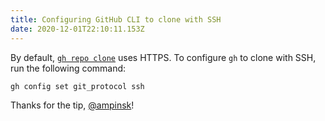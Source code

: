 ```yaml
---
title: Configuring GitHub CLI to clone with SSH
date: 2020-12-01T22:10:11.153Z
---
```


By default, [`gh repo clone`](https://cli.github.com/manual/gh_repo_clone) uses HTTPS. To configure `gh` to clone with SSH, run the following command:

```shell
gh config set git_protocol ssh
```

Thanks for the tip, [@ampinsk](https://twitter.com/ampinsk)!
